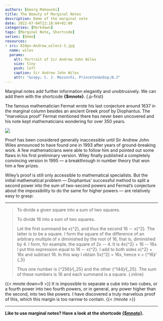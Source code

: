 ```yaml
---
authors: [Georg Makowski]
title: The Beauty of Marginal Notes
description: Demo of the marginal note
date: 2022-07-04T22:18:04+02:00
categories: [Markdown]
tags: [Marginal Note, Shortcode]
series: [Demo]
resources:
- src: 810px-Andrew_wiles1-3.jpg
  name: wiles
  params:
    alt: Portrait of Sir Andrew John Wiles
    size: tiny
    posh: left 
    caption: Sir Andrew John Wiles
    attr: "&copy; C. J. Mozzochi, Princeton&nbsp;N.J"
---
```


Marginal notes add further information elegantly and unobtrusively. We can add them with the shortcode **{$mnote}**.
{.p-first} <!--more-->

The famous mathematician Fermat wrote his last conjecture around 1637 in the marginal column besides an ancient Greek proof by Diophantus. The “marvelous proof” Fermat mentioned there has never been uncovered and his note kept mathematicians wondering for over 350 years.

![](wiles)

Proof has been considered generally inaccessible until Sir Andrew John Wiles announced to have found one in 1993 after years of ground-breaking work. A few mathematicians were able to follow him and pointed out some flaws in his first preliminary version. Wiley finally published a completely convincing version in 1995 — a breakthrough in number theory that won him a few prizes.  

Wiley’s proof is still only accessible to mathematical specialists. But the initial mathematical problem — Diophantus’ successful method to split a second power into the sum of two-second powers and Fermat’s conjecture about the impossibility to do the same for higher powers — are relatively easy to grasp:  

- - -

> To divide a given square into a sum of two squares.
>
> To divide 16 into a sum of two squares.
>
> Let the first summand be x{^2}, and thus the second 16 -- x{^2}. The latter is to be a square. I form the square of the difference of an arbitrary multiple of x diminished by the root of 16, that is, diminished by 4. I form, for example, the square of 2x -- 4. It is 4x{^2} + 16 -- 16x. I put this expression equal to 16 -- x{^2}. I add to both sides x{^2} + 16x and subtract 16. In this way I obtain 5x{^2} = 16x, hence x = {^16}&frasl;{_5}
>
> Thus one number is {^256}&frasl;{_25} and the other {^144}&frasl;{_25}. The sum of these numbers is 16 and each summand is a square.
{.inline}

{{< mnote down=9 >}}
It is impossible to separate a cube into two cubes, or a fourth power into two fourth powers, or in general, any power higher than the second, into two like powers. I have discovered a truly marvelous proof of this, which this margin is too narrow to contain.
{{< /mnote >}}

- - -

**Like to use marginal notes? Have a look at the shortcode [{$mnote}](https://perplex.desider.at/doc/shortcode/mnote).**
